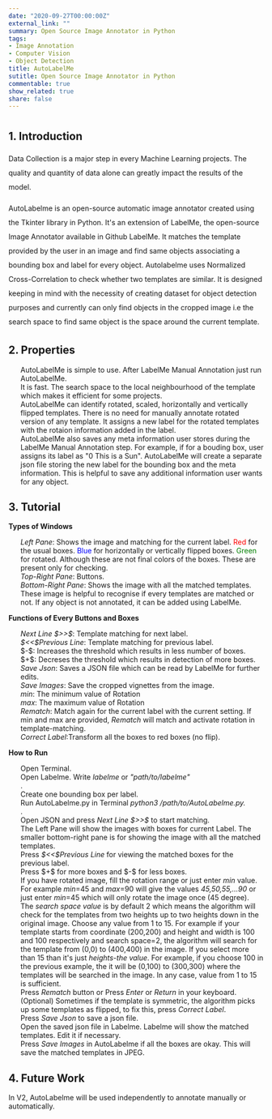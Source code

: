 ```yaml
---
date: "2020-09-27T00:00:00Z"
external_link: ""
summary: Open Source Image Annotator in Python
tags:
- Image Annotation
- Computer Vision
- Object Detection
title: AutoLabelMe
sutitle: Open Source Image Annotator in Python
commentable: true
show_related: true
share: false
---
```

# <style>
# section {
# 	border-bottom: 1px solid rgba(0, 0, 0, 0.616);
# }
# </style>
<script src="https://mickael.canouil.fr/post/floating-toc-in-blogdown/index.en_files/header-attrs/header-attrs.js"></script>
<div id="TOC">
<section>
				<h1 id="First_Point_Header">1. Introduction</h1>
				<p style="line-height:2em">
					Data Collection is a major step in every Machine Learning
					projects. The quality and quantity of data alone can
					greatly impact the results of the model. </p>
				<p style="line-height:2em">
					AutoLabelme is an open-source automatic image annotator created using the Tkinter library in Python.
					It's an extension of LabelMe, the open-source Image Annotator available in
					<a \href="https://github.com/wkentaro/labelme}{https://github.com/wkentaro/labelme}"> Github
						LabelMe</a>. It matches the template provided by the user in an image and find same objects
					associating a bounding box and label for every object.
					Autolabelme uses Normalized Cross-Correlation to check whether two templates are
					similar. It is designed keeping in mind with the necessity of creating dataset
					for object detection purposes and currently can only find objects in the cropped
					image i.e the search space to find same object is the space around the current
					template.
				</p>
			</section>
			<section>
				<h1 id="Second_Point_Header">2. Properties</h1>
				<ol>
					<li>AutoLabelMe is simple to use. After LabelMe Manual Annotation just run AutoLabelMe.</li>
					<li> It is fast. The search space to the local neighbourhood of the template
						which makes it efficient for some projects.</li>
					<li> AutoLabelMe can identify rotated, scaled, horizontally and
						vertically flipped templates. There is no need for manually annotate
						rotated version of any template. It assigns a new label for the rotated
						templates with the rotaion information added in the label.</li>
					<li>AutoLabelMe also saves any meta information user stores during the LabelMe Manual Annotation
						step.
						For example, if for a bouding box, user assigns its label as "0 This is a Sun".
						AutoLabelMe will create a separate json file storing the new label for the
						bounding box and the meta information. This is helpful to save any additional
						information user wants for any object.</li>
				</ol>
			</section>
			<section>
				<h1 id="Third_Point_Header">3. Tutorial</h1>
				<p>
					<strong>Types of Windows</strong>
					<ol>
						<li><i>Left Pane</i>: Shows the image and matching for the current label.
							<span style="color:red" ;>Red</span> for the usual boxes. <span style="color:blue"
								;>Blue</span>
							for horizontally or vertically flipped boxes.
							<span style="color:green" ;>Green</span> for rotated. Although these
							are not final colors of the boxes. These are present only for checking.</li>
						<li>
							<i>Top-Right Pane</i>: Buttons.
						</li>
						<li>
							<i>Bottom-Right Pane</i>: Shows the image with all the matched templates.
							These image is helpful to recognise if every templates are matched or not.
							If any object is not annotated, it can be added using LabelMe.
						</li>
					</ol>
				</p>
				<p>
					<strong>Functions of Every Buttons and Boxes</strong>
					<ol>
						<li>
							<i>Next Line $>>$</i>: Template matching for next label.
						</li>
						<li>
							<i> $<<$Previous Line</i>: Template matching for previous label. </li> <li>
									$-$: Increases the threshold which results in less number of boxes.
						</li>
						<li>
							$+$: Decreses the threshold which results in detection of more boxes.
						</li>
						<li>
							<i>Save Json</i>: Saves a JSON file which can be read by LabelMe for further edits.
						</li>
						<li>
							<i>Save Images</i>: Save the cropped vignettes from the image.
						</li>
						<li>
							<i>min</i>: The minimum value of Rotation
						</li>
						<li>
							<i>max</i>: The maximum value of Rotation
						</li>
						<li>
							<i>Rematch</i>: Match again for the current label with the current setting. If min and max
							are provided, <i>Rematch</i> will match and activate rotation in template-matching.
						</li>
						<li>
							<i>Correct Label</i>:Transform all the boxes to red boxes (no flip).
						</li>
					</ol>
				</p>
				<p>
					<strong>How to Run</strong>
					<ol>
						<li> Open Terminal.</li>
						<li> Open Labelme. Write <i>labelme</i> or <i>"path/to/labelme"</i></li>.
						<li> Create one bounding box per label.</li>
						<li> Run AutoLabelme.py in Terminal <i>python3 /path/to/AutoLabelme.py.</i></li>.
						<li> Open JSON and press <i>Next Line $>>$</i> to start matching.</li>
						<li> The Left Pane will show the images with boxes for current Label. The smaller bottom-right
							pane is for showing the image with all the matched templates.</li>
						<li> Press <i> $<<$Previous Line</i> for viewing the matched boxes for the previous label. </li>
									<li>Press $+$ for more boxes and $-$ for less boxes.</li>
						<li>If you have rotated image, fill the rotation range or just enter
							<i>min</i> value. For example <i>min</i>=45 and <i>max</i>=90 will give the values
							<i>45,50,55,...90</i> or just enter <i>min</i>=45 which will only rotate the image once (45
							degree).</li>
						<li>The <i>search space value</i> is by default 2 which means the algorithm will check
							for the templates from two heights up to two heights down in the original image.
							Choose any value from 1 to 15. For example if your template starts from coordinate
							(200,200) and height and width is 100 and 100 respectively and search space=2,
							the algorithm will search for the template from (0,0) to (400,400) in the image.
							If you select more than 15 than it's just <i>heights-the value</i>. For example,
							if you choose 100 in the previous example, the it will be (0,100) to (300,300)
							where the templates will be searched in the image. In any case, value from 1 to 15 is
							sufficient.</li>
						<li>Press <i>Rematch</i> button or Press <i>Enter</i> or <i>Return</i> in your keyboard.</li>
						<li>(Optional) Sometimes if the template is symmetric, the algorithm picks up some templates as
							flipped,
							to fix this, press <i>Correct Label</i>.</li>
						<li>Press <i>Save Json</i> to save a json file.</li>
						<li> Open the saved json file in Labelme. Labelme will show the matched templates. Edit it if
							necessary.</li>
						<li>Press <i>Save Images</i> in AutoLabelme if all the boxes are okay. This will save the
							matched templates in JPEG.</li>
					</ol>
				</p>
			</section>
			<section>
				<h1>4. Future Work</h1>
				<p>In V2, AutoLabelme will be used independently to annotate manually or automatically.</p>
			</section>
</div>